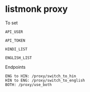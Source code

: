 # listmonk proxy

To set

```
API_USER

API_TOKEN

HINDI_LIST

ENGLISH_LIST
```

Endpoints

```
ENG to HIN: /proxy/switch_to_hin
HIN to ENG: /proxy/switch_to_english
BOTH: /proxy/use_both
```
